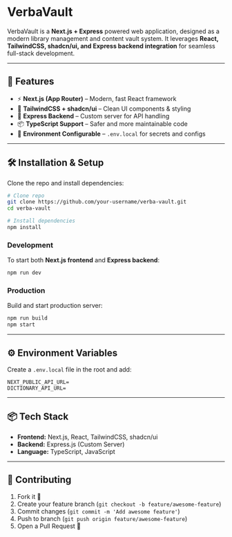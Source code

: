 # VerbaVault

VerbaVault is a **Next.js + Express** powered web application, designed as a modern library management and content vault system. It leverages **React, TailwindCSS, shadcn/ui, and Express backend integration** for seamless full-stack development.

---

## 🚀 Features

* ⚡ **Next.js (App Router)** – Modern, fast React framework
* 🎨 **TailwindCSS + shadcn/ui** – Clean UI components & styling
* 🔧 **Express Backend** – Custom server for API handling
* 📦 **TypeScript Support** – Safer and more maintainable code
* 🔐 **Environment Configurable** – `.env.local` for secrets and configs

---

## 🛠️ Installation & Setup

Clone the repo and install dependencies:

```bash
# Clone repo
git clone https://github.com/your-username/verba-vault.git
cd verba-vault

# Install dependencies
npm install
```

### Development

To start both **Next.js frontend** and **Express backend**:

```bash
npm run dev
```

### Production

Build and start production server:

```bash
npm run build
npm start
```

---

## ⚙️ Environment Variables

Create a `.env.local` file in the root and add:

```env
NEXT_PUBLIC_API_URL=
DICTIONARY_API_URL=
```

---

## 📦 Tech Stack

* **Frontend:** Next.js, React, TailwindCSS, shadcn/ui
* **Backend:** Express.js (Custom Server)
* **Language:** TypeScript, JavaScript

---

## 🤝 Contributing

1. Fork it 🍴
2. Create your feature branch (`git checkout -b feature/awesome-feature`)
3. Commit changes (`git commit -m 'Add awesome feature'`)
4. Push to branch (`git push origin feature/awesome-feature`)
5. Open a Pull Request 🚀

